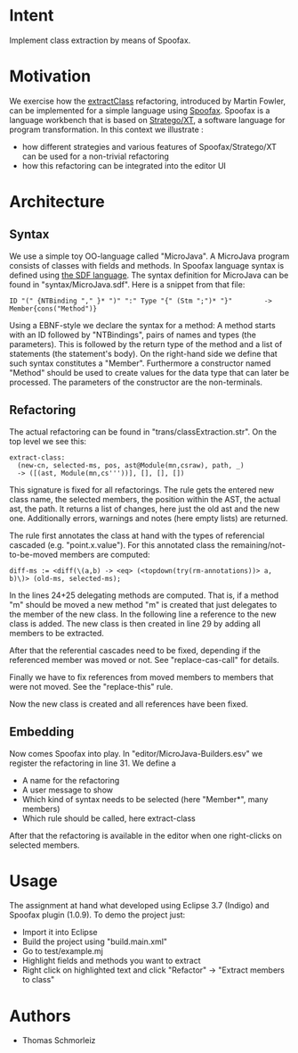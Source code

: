 Intent
======
Implement class extraction by means of Spoofax.


Motivation
=======
We exercise how the [extractClass](http://www.refactoring.com/catalog/extractClass.html) refactoring, introduced by Martin Fowler, can be implemented for a simple language using [Spoofax](http://strategoxt.org/Spoofax/WebHome). Spoofax is a language workbench that is based on [Stratego/XT](http://strategoxt.org/), a software language for program transformation. In this context we illustrate :
* how different strategies and various features of Spoofax/Stratego/XT can be used for a non-trivial refactoring 
* how this refactoring can be integrated into the editor UI

Architecture
=======


Syntax
-----
We use a simple toy OO-language called "MicroJava". A MicroJava program consists of classes with fields and methods. 
In Spoofax language syntax is defined using [the SDF language](http://strategoxt.org/Sdf). The syntax definition for MicroJava can be found in "syntax/MicroJava.sdf". Here is a snippet from that file:

	ID "(" {NTBinding "," }* ")" ":" Type "{" (Stm ";")* "}"		-> Member{cons("Method")}
Using a EBNF-style we declare the syntax for a method: A method starts with an ID followed by "NTBindings", pairs of names and types (the parameters). This is followed by the return type of the method and a list of statements (the statement's body).
On the right-hand side we define that such syntax constitutes a "Member". Furthermore a constructor named "Method" should be used to create values for the data type that can later be processed. The parameters of the constructor are the non-terminals.

Refactoring
---------
The actual refactoring can be found in "trans/classExtraction.str". On the top level we see this:

	extract-class:
	  (new-cn, selected-ms, pos, ast@Module(mn,csraw), path, _) 
	  -> ([(ast, Module(mn,cs'''))], [], [], [])
This signature is fixed for all refactorings. The rule gets the entered new class name, the selected members, the position within the AST, the actual ast, the path. It returns a list of changes, here just the old ast and the new one. Additionally errors, warnings and notes (here empty lists) are returned. 

The rule first annotates the class at hand with the types of referencial cascaded (e.g. "point.x.value"). For this annotated class the remaining/not-to-be-moved members are computed:

	diff-ms := <diff(\(a,b) -> <eq> (<topdown(try(rm-annotations))> a, b)\)> (old-ms, selected-ms);

In the lines 24+25 delegating methods are computed. That is, if a method "m" should be moved a new method "m" is created that just delegates to the member of the new class. In the following line a reference to the new class is added. The new class is then created in line 29 by adding all members to be extracted.

After that the referential cascades need to be fixed, depending if the referenced member was moved or not. See "replace-cas-call" for details.

Finally we have to fix references from moved members to members that were not moved. See the "replace-this" rule.

Now the new class is created and all references have been fixed.

Embedding
---------

Now comes Spoofax into play. In "editor/MicroJava-Builders.esv" we register the refactoring in line 31. We define a 
* A name for the refactoring
* A user message to show
* Which kind of syntax needs to be selected (here "Member*", many members)
* Which rule should be called, here extract-class

After that the refactoring is available in the editor when one right-clicks on selected members.


Usage
====
The assignment at hand what developed using Eclipse 3.7 (Indigo) and Spoofax plugin (1.0.9). To demo the project just:
* Import it into Eclipse
* Build the project using "build.main.xml"
* Go to test/example.mj
* Highlight fields and methods you want to extract
* Right click on highlighted text and click "Refactor" -> "Extract members to class"


Authors
=======
* Thomas Schmorleiz


